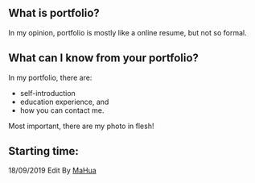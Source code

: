 <h2>What is portfolio?</h2>
<p>In my opinion, portfolio is mostly like a online resume, but not so formal.

</p>
<h2>What can I know from your portfolio?</h2>
<p>In my portfolio, there are:

</p>
<ul>
<li>self-introduction</li>
<li>education experience, and </li>
<li>how you can contact me.</li>
</ul>
<p>Most important, there are my photo in flesh!

</p>
<h2>Starting time:</h2>
<p>18/09/2019
Edit By <a href="http://mahua.jser.me">MaHua</a></p>
</body></html>
